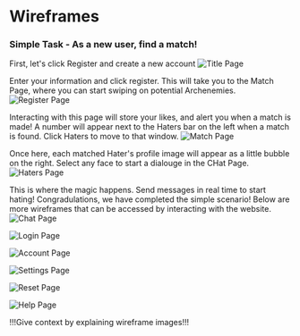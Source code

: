 # Wireframes
### Simple Task - As a new user, find a match!

First, let's click Register and create a new account
![Title Page](Title_Page.png)

Enter your information and click register. This will take you to the Match Page, where you can start swiping on potential Archenemies.
![Register Page](Register_Page.png)

Interacting with this page will store your likes, and alert you when a match is made! A number will appear next to the Haters bar on the left when a match is found. Click Haters to move to that window.
![Match Page](Match_Page.png)

Once here, each matched Hater's profile image will appear as a little bubble on the right. Select any face to start a dialouge in the CHat Page.
![Haters Page](Haters_Page.png)

This is where the magic happens. Send messages in real time to start hating! Congradulations, we have completed the simple scenario! Below are more wireframes that can be accessed by interacting with the website.
![Chat Page](Chat_Page.png)

![Login Page](Login_Page.png)

![Account Page](Account_Page.png)

![Settings Page](Settings_Page.png)

![Reset Page](Reset_Page.png)

![Help Page](Help_Page.png)

!!!Give context by explaining wireframe images!!!
